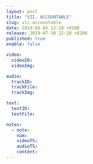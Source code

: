 ```yaml
---
layout: post
title: "VII. ACCOUNTABLE"
slug: vii-accountable
date: 2019-05-05 12:18 +0100
release: 2019-07-30 22:28 +0200
published: true
enable: false

video:
  videoID: 
  videoImg: 

audio:
  trackID: 
  trackFile: 
  trackImg: 

text:
  textID: 
  textFile: 

notes:
  - note: 
    num: 
    videoTS: 
    audioTS: 
    content: 
---
```

